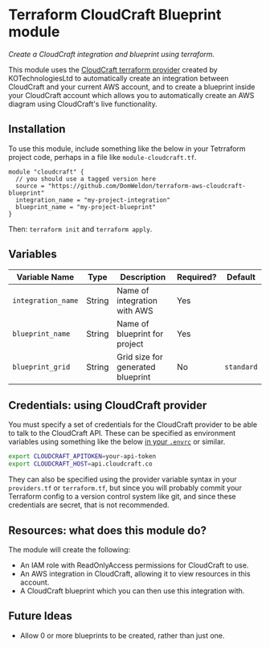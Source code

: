 # Terraform CloudCraft Blueprint module

_Create a CloudCraft integration and blueprint using terraform._

This module uses the [CloudCraft terraform provider](https://github.com/KOTechnologiesLtd/terraform-provider-cloudcraft) created by KOTechnologiesLtd to automatically create an integration between CloudCraft and your current AWS account, and to create a blueprint inside your CloudCraft account which allows you to automatically create an AWS diagram using CloudCraft's live functionality.


## Installation

To use this module, include something like the below in your Tetrraform project code, perhaps in a file like `module-cloudcraft.tf`.
```hcl
module "cloudcraft" {
  // you should use a tagged version here
  source = "https://github.com/DomWeldon/terraform-aws-cloudcraft-blueprint"
  integration_name = "my-project-integration"
  blueprint_name = "my-project-blueprint"
}
```

Then: `terraform init` and `terraform apply`.

## Variables

| Variable Name      | Type   | Description                       | Required? | Default    |
|--------------------|--------|-----------------------------------|-----------|------------|
| `integration_name` | String | Name of integration with AWS      | Yes       |            |
| `blueprint_name`   | String | Name of blueprint for project     | Yes       |            |
| `blueprint_grid`   | String | Grid size for generated blueprint | No        | `standard` |


## Credentials: using CloudCraft provider

You must specify a set of credentials for the CloudCraft provider to be able to talk to the CloudCraft API. These can be specified as environment variables using something like the below [in your `.envrc`](https://direnv.net/) or similar.

```bash
export CLOUDCRAFT_APITOKEN=your-api-token
export CLOUDCRAFT_HOST=api.cloudcraft.co
```

They can also be specified using the provider variable syntax in your `providers.tf` or `terraform.tf`, but since you will probably commit your Terraform config to a version control system like git, and since these credentials are secret, that is not recommended.

## Resources: what does this module do?

The module will create the following:

* An IAM role with ReadOnlyAccess permissions for CloudCraft to use.
* An AWS integration in CloudCraft, allowing it to view resources in this account.
* A CloudCraft blueprint which you can then use this integration with.


## Future Ideas

* Allow 0 or more blueprints to be created, rather than just one.
